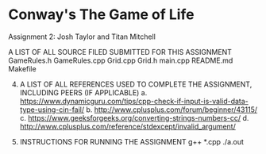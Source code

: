 # Conway's The Game of Life

Assignment 2: Josh Taylor and Titan Mitchell

A LIST OF ALL SOURCE FILED SUBMITTED FOR THIS ASSIGNMENT
GameRules.h
GameRules.cpp
Grid.cpp
Grid.h
main.cpp
README.md
Makefile

4. A LIST OF ALL REFERENCES USED TO COMPLETE THE ASSIGNMENT, INCLUDING PEERS (IF APPLICABLE)
a. https://www.dynamicguru.com/tips/cpp-check-if-input-is-valid-data-type-using-cin-fail/
b. http://www.cplusplus.com/forum/beginner/43115/
c. https://www.geeksforgeeks.org/converting-strings-numbers-cc/
d. http://www.cplusplus.com/reference/stdexcept/invalid_argument/

5. INSTRUCTIONS FOR RUNNING THE ASSIGNMENT
g++ *.cpp
./a.out

